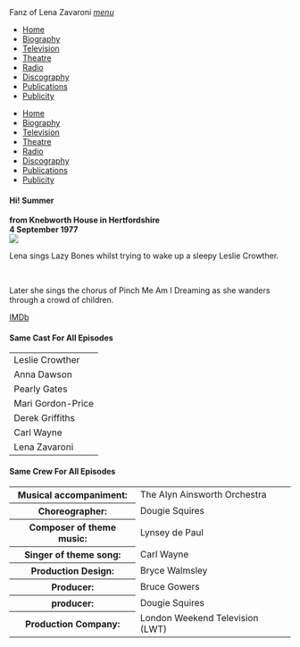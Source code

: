 <!DOCTYPE html>
<html>
<head>
<!--  Enabled DNS prefetching  -->
<meta http-equiv="x-dns-prefetch-control" content="on">

<!-- Meta Tags properties  -->
<meta property="og:title" content="Hi! Summer from Knebworth House in Hertfordshire - 4 September 1977"/>
<meta property="og:description" content="Leslie Crowther, Anna Dawson, Pearly Gates, Mari Gordon-Price, Derek Griffiths, Derek Griffiths, Lena Zavaroni">
<meta property="og:image" content="https://fanzoflenazavaroni.github.io/images/ITV/hi-summer-4-september-1977.jpg"/>

<!-- Meta Tags names  -->
<meta name="title" content="Hi! Summer from Knebworth House in Hertfordshire - 4 September 1977"/>
<meta name="description" content="Leslie Crowther, Anna Dawson, Pearly Gates, Mari Gordon-Price, Derek Griffiths, Derek Griffiths, Lena Zavaroni">
<meta name="image" content="https://fanzoflenazavaroni.github.io/images/ITV/hi-summer-4-september-1977.jpg"/>
<meta name="viewport" content="width=device-width, initial-scale=1" />

<!-- Twitter Card Meta Tags  -->
<meta name="twitter:card" content="summary" />

<meta http-equiv="Content-Type" content="text/html; charset=UTF-8" />

<!-- CSS-->
<link rel="stylesheet" href="https://cdnjs.cloudflare.com/ajax/libs/font-awesome/4.7.0/css/font-awesome.min.css" />
<link href="https://fonts.googleapis.com/icon?family=Material+Icons" rel="stylesheet" />
<link href="/materialize/css/materialize.min.css" type="text/css" rel="stylesheet" media="screen" />
<link href="/materialize/css/style.css" type="text/css" rel="stylesheet" media="screen" />

<title>Hi! Summer from Knebworth House in Hertfordshire - 4 September 1977</title>
</head>

<body>
<div class="navbar-fixed">
<nav>
<div class="nav-wrapper">
<a class="brand-logo truncate">Fanz of Lena Zavaroni</a>
<a href="#" data-target="mobile-demo" class="sidenav-trigger"><i class="material-icons">menu</i></a>
<ul class="right hide-on-med-and-down">
<li><a href="/"><i class="fa fa-home"></i> Home</a></li>
<li><a href="/biography/biography.html"><i class="fa fa-female"></i> Biography</a></li>
<li class="active"><a href="/television/television.html"><i class="fa fa-television"></i> Television</a></li>
<li><a href="/theatre/theatre.html"><i class="fa fa-institution"></i> Theatre</a></li>
<li><a href="/radio/radio.html"><i class="fa fa-microphone"></i> Radio</a></li>
<li><a href="/discography/discography.html"><i class="fa fa-music"></i> Discography</a></li>
<li><a href="/publications/publications.html"><i class="fa fa-newspaper-o"></i> Publications</a></li>
<li><a href="/publicity/publicity.html"><i class="fa fa-photo"></i> Publicity</a></li>
</ul>
</div>
</nav>
</div>

<ul class="sidenav" id="mobile-demo">
<li><a href="/"><i class="fa fa-home"></i> Home</a></li>
<li><a href="/biography/biography.html"><i class="fa fa-female"></i> Biography</a></li>
<li class="active"><a href="/television/television.html"><i class="fa fa-television"></i> Television</a></li>
<li><a href="/theatre/theatre.html"><i class="fa fa-institution"></i> Theatre</a></li>
<li><a href="/radio/radio.html"><i class="fa fa-microphone"></i> Radio</a></li>
<li><a href="/discography/discography.html"><i class="fa fa-music"></i> Discography</a></li>
<li><a href="/publications/publications.html"><i class="fa fa-newspaper-o"></i> Publications</a></li>
<li><a href="/publicity/publicity.html"><i class="fa fa-photo"></i> Publicity</a></li>
</ul>

<main class="Main-Default">
<article>
<div class="row">
<div class="col s12 m8 offset-m2 l6 offset-l3">
<div class="card">
<div class="card-content flow-text">
<h4><i class="fa fa-info"></i> Hi! Summer</h4>
<strong>from Knebworth House in Hertfordshire</strong>
<br/>
<strong>4 September 1977</strong>
<div class="card-image">
<img class="responsive-img" src="/images/ITV/hi-summer-4-september-1977.jpg">
</div>
<p>Lena sings Lazy Bones whilst trying to wake up a sleepy Leslie Crowther.</p>
<br/>
<p>Later she sings the chorus of Pinch Me Am I Dreaming as she wanders through a crowd of children.</p>
</div>
<div class="card-action flow-text">
<a href="http://www.imdb.com/title/tt1434037">IMDb <sup><i class="fa fa-external-link"></i></sup></a>
</div></div></div></div>

<div class="row">
<div class="col s12 m8 offset-m2 l6 offset-l3">
<div class="card">
<div class="card-content flow-text">
<h4><i class="fa fa-info"></i> Same Cast For All Episodes</h4>
<table class="flow-text striped">
<tr><td>Leslie Crowther</td></tr>
<tr><td>Anna Dawson</td></tr>
<tr><td>Pearly Gates</td></tr>
<tr><td>Mari Gordon-Price</td></tr>
<tr><td>Derek Griffiths</td></tr>
<tr><td>Carl Wayne</td></tr>
<tr><td>Lena Zavaroni</td></tr>
</table>
</div></div></div></div>

<div class="row">
<div class="col s12 m8 offset-m2 l6 offset-l3">
<div class="card">
<div class="card-content flow-text">
<h4><i class="fa fa-info"></i> Same Crew For All Episodes</h4>
<table class="flow-text striped">
<tr><th>Musical accompaniment:</th> <td>The Alyn Ainsworth Orchestra</td></tr>
<tr><th>Choreographer:</th> <td>Dougie Squires</td></tr>
<tr><th>Composer of theme music:</th> <td>Lynsey de Paul</td></tr>
<tr><th>Singer of theme song:</th> <td>Carl Wayne</td></tr>
<tr><th>Production Design:</th> <td>Bryce Walmsley</td></tr>
<tr><th>Producer:</th> <td>Bruce Gowers</td></tr>
<tr><th>producer:</th> <td>Dougie Squires</td></tr>
<tr><th>Production Company:</th> <td>London Weekend Television (LWT)</td></tr>
</table>
</div></div></div></div>
</article>
</main>
<!-- Scripts -->
<script src="https://code.jquery.com/jquery-2.1.1.min.js"></script>
<script src="/materialize/js/materialize.min.js"></script>
<script src="/materialize/js/init.js"></script>
</body>
</html>
